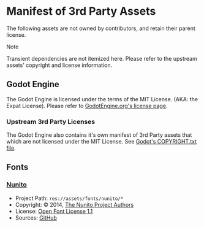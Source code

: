 # Manifest of 3rd Party Assets

The following assets are not owned by contributors, and retain their parent license. 

> [!note]
> Transient dependencies are not itemized here.
> Please refer to the upstream assets' copyright and license information.

## Godot Engine

The Godot Engine is licensed under the terms of the MIT License. (AKA: the Expat License).
Please refer to [GodotEngine.org's license page](https://godotengine.org/license/).

### Upstream 3rd Party Licenses

The Godot Engine also contains it's own manifest of 3rd Party assets that which are not licensed under the MIT License.
See [Godot's COPYRIGHT.txt file](https://github.com/godotengine/godot/blob/master/COPYRIGHT.txt).

## Fonts

### [Nunito](https://fonts.google.com/specimen/Nunito)

- Project Path: `res://assets/fonts/nunito/*`
- Copyright: &copy; 2014, [The Nunito Project Authors](https://github.com/googlefonts/nunito/graphs/contributors)
- License: [Open Font License 1.1](https://github.com/googlefonts/nunito/blob/main/OFL.txt)
- Sources: [GitHub](https://github.com/googlefonts/nunito/)
